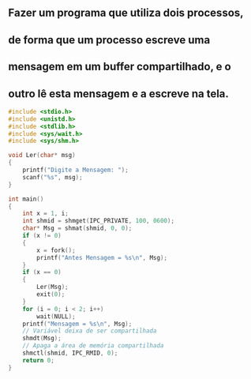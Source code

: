 ## Fazer um programa que utiliza dois processos,
## de forma que um processo escreve uma
## mensagem em um buffer compartilhado, e o
## outro lê esta mensagem e a escreve na tela.

```C
#include <stdio.h>
#include <unistd.h>
#include <stdlib.h>
#include <sys/wait.h>
#include <sys/shm.h>

void Ler(char* msg)
{
    printf("Digite a Mensagem: ");
    scanf("%s", msg);
}

int main()
{
    int x = 1, i;
    int shmid = shmget(IPC_PRIVATE, 100, 0600);
    char* Msg = shmat(shmid, 0, 0);
    if (x != 0)
    {
        x = fork();
        printf("Antes Mensagem = %s\n", Msg);
    }
    if (x == 0)
    {
        Ler(Msg);
        exit(0);
    }
    for (i = 0; i < 2; i++)
        wait(NULL);
    printf("Mensagem = %s\n", Msg);
    // Variável deixa de ser compartilhada
    shmdt(Msg);
    // Apaga a área de memória compartilhada
    shmctl(shmid, IPC_RMID, 0);
    return 0;
}
```